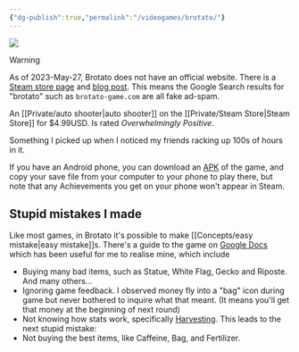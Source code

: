 ```yaml
---
{"dg-publish":true,"permalink":"/videogames/brotato/"}
---
```


![](https://cdn.cloudflare.steamstatic.com/steam/apps/1942280/header.jpg?t=1677509097)

> [!warning]
> As of 2023-May-27, Brotato does not have an official website. There is a [Steam store page](https://store.steampowered.com/app/1942280/Brotato/?snr=1_1056_4_creator_1059&curator_clanid=38515064) and [blog post](https://www.blobfish.dev/my-new-game-brotato/). This means the Google Search results for "brotato" such as `brotato-game.com` are all fake ad-spam.

An [[Private/auto shooter\|auto shooter]] on the [[Private/Steam Store\|Steam Store]] for $4.99USD. Is rated *Overwhelmingly Positive*.

Something I picked up when I noticed my friends racking up 100s of hours in it.

If you have an Android phone, you can download an [APK](https://brotato.wiki.spellsandguns.com/Modding#Mobile_Mods ) of the game, and copy your save file from your computer to your phone to play there, but note that any Achievements you get on your phone won't appear in Steam.

## Stupid mistakes I made

Like most games, in Brotato it's possible to make [[Concepts/easy mistake\|easy mistake]]s. There's a guide to the game on [Google Docs](https://docs.google.com/document/d/1-c33h4oZwmWj3ZOz4xp0HN4vIyMXxOwGK8Rm8e4mfKE/edit) which has been useful for me to realise mine, which include

- Buying many bad items, such as Statue, White Flag, Gecko and Riposte. And many others...
- Ignoring game feedback. I observed money fly into a "bag" icon during game but never bothered to inquire what that meant. (It means you'll get that money at the beginning of next round)
- Not knowing how stats work, specifically [Harvesting](https://brotato.wiki.spellsandguns.com/Harvesting). This leads to the next stupid mistake:
- Not buying the best items, like Caffeine, Bag, and Fertilizer.

